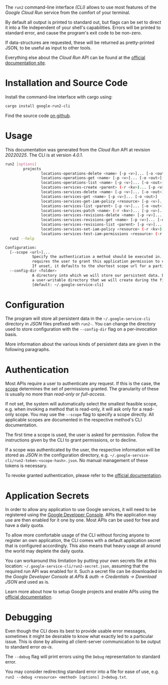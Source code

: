 <!---
DO NOT EDIT !
This file was generated automatically from 'src/generator/templates/cli/README.md.mako'
DO NOT EDIT !
-->
The `run2` command-line interface *(CLI)* allows to use most features of the *Google Cloud Run* service from the comfort of your terminal.

By default all output is printed to standard out, but flags can be set to direct it into a file independent of your shell's
capabilities. Errors will be printed to standard error, and cause the program's exit code to be non-zero.

If data-structures are requested, these will be returned as pretty-printed JSON, to be useful as input to other tools.

Everything else about the *Cloud Run* API can be found at the
[official documentation site](https://cloud.google.com/run/).

# Installation and Source Code

Install the command-line interface with cargo using:

```bash
cargo install google-run2-cli
```

Find the source code [on github](https://github.com/Byron/google-apis-rs/tree/main/gen/run2-cli).

# Usage

This documentation was generated from the *Cloud Run* API at revision *20220225*. The CLI is at version *4.0.1*.

```bash
run2 [options]
        projects
                locations-operations-delete <name> [-p <v>]... [-o <out>]
                locations-operations-get <name> [-p <v>]... [-o <out>]
                locations-operations-list <name> [-p <v>]... [-o <out>]
                locations-services-create <parent> (-r <kv>)... [-p <v>]... [-o <out>]
                locations-services-delete <name> [-p <v>]... [-o <out>]
                locations-services-get <name> [-p <v>]... [-o <out>]
                locations-services-get-iam-policy <resource> [-p <v>]... [-o <out>]
                locations-services-list <parent> [-p <v>]... [-o <out>]
                locations-services-patch <name> (-r <kv>)... [-p <v>]... [-o <out>]
                locations-services-revisions-delete <name> [-p <v>]... [-o <out>]
                locations-services-revisions-get <name> [-p <v>]... [-o <out>]
                locations-services-revisions-list <parent> [-p <v>]... [-o <out>]
                locations-services-set-iam-policy <resource> (-r <kv>)... [-p <v>]... [-o <out>]
                locations-services-test-iam-permissions <resource> (-r <kv>)... [-p <v>]... [-o <out>]
  run2 --help

Configuration:
  [--scope <url>]...
            Specify the authentication a method should be executed in. Each scope
            requires the user to grant this application permission to use it.
            If unset, it defaults to the shortest scope url for a particular method.
  --config-dir <folder>
            A directory into which we will store our persistent data. Defaults to
            a user-writable directory that we will create during the first invocation.
            [default: ~/.google-service-cli]

```

# Configuration

The program will store all persistent data in the `~/.google-service-cli` directory in *JSON* files prefixed with `run2-`.  You can change the directory used to store configuration with the `--config-dir` flag on a per-invocation basis.

More information about the various kinds of persistent data are given in the following paragraphs.

# Authentication

Most APIs require a user to authenticate any request. If this is the case, the [scope][scopes] determines the 
set of permissions granted. The granularity of these is usually no more than *read-only* or *full-access*.

If not set, the system will automatically select the smallest feasible scope, e.g. when invoking a
method that is read-only, it will ask only for a read-only scope. 
You may use the `--scope` flag to specify a scope directly. 
All applicable scopes are documented in the respective method's CLI documentation.

The first time a scope is used, the user is asked for permission. Follow the instructions given 
by the CLI to grant permissions, or to decline.

If a scope was authenticated by the user, the respective information will be stored as *JSON* in the configuration
directory, e.g. `~/.google-service-cli/run2-token-<scope-hash>.json`. No manual management of these tokens
is necessary.

To revoke granted authentication, please refer to the [official documentation][revoke-access].

# Application Secrets

In order to allow any application to use Google services, it will need to be registered using the 
[Google Developer Console][google-dev-console]. APIs the application may use are then enabled for it
one by one. Most APIs can be used for free and have a daily quota.

To allow more comfortable usage of the CLI without forcing anyone to register an own application, the CLI
comes with a default application secret that is configured accordingly. This also means that heavy usage
all around the world may deplete the daily quota.

You can workaround this limitation by putting your own secrets file at this location: 
`~/.google-service-cli/run2-secret.json`, assuming that the required *run* API 
was enabled for it. Such a secret file can be downloaded in the *Google Developer Console* at 
*APIs & auth -> Credentials -> Download JSON* and used as is.

Learn more about how to setup Google projects and enable APIs using the [official documentation][google-project-new].


# Debugging

Even though the CLI does its best to provide usable error messages, sometimes it might be desirable to know
what exactly led to a particular issue. This is done by allowing all client-server communication to be 
output to standard error *as-is*.

The `--debug` flag will print errors using the `Debug` representation to standard error.

You may consider redirecting standard error into a file for ease of use, e.g. `run2 --debug <resource> <method> [options] 2>debug.txt`.


[scopes]: https://developers.google.com/+/api/oauth#scopes
[revoke-access]: http://webapps.stackexchange.com/a/30849
[google-dev-console]: https://console.developers.google.com/
[google-project-new]: https://developers.google.com/console/help/new/
